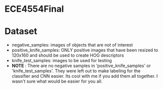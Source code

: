 # ECE4554Final

# Dataset
- negative_samples: images of objects that are not of interest
- positive_knife_samples: ONLY positive images that have been resized to 120x160 and should be used to create HOG descriptors
- knife_test_samples: images to be used for testing
- **NOTE** : There are no negative samples in 'positive_knife_samples' or 'knife_test_samples'. They were left out to make labeling for the classifier and CNN easier. Its cool with me if you add them all together. I wasn't sure what would be easier for you all.
